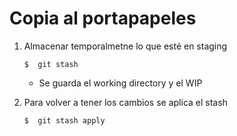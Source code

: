 # Copia al portapapeles

1. Almacenar temporalmetne lo que esté en staging

    `$  git stash`

    - Se guarda el working directory y el WIP 

2. Para volver a tener los cambios se aplica el stash

    `$  git stash apply`